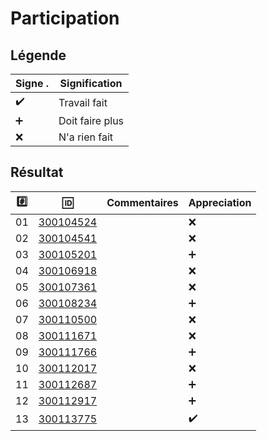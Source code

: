 # Participation

## Légende 

| Signe .             | Signification      |
|--------------------|--------------------|
| :heavy_check_mark: | Travail fait       |
| :heavy_plus_sign:  | Doit faire plus    |
| :x:                | N'a rien fait      |

## Résultat

|:hash:| :id:                             |   Commentaires                           | Appreciation       |
|------|----------------------------------|------------------------------------------|--------------------|
| 01   | [300104524](b300104524-blank-ng) |                                          | :x:                |
| 02   | [300104541](b300104541-blank-ng) |                                          | :x:                |
| 03   | [300105201](b300105201-blank-ng) |                                          | :heavy_plus_sign:  |
| 04   | [300106918](b300106918-blank-ng) |                                          | :x:                |
| 05   | [300107361](b300107361-blank-ng) |                                          | :x:                |
| 06   | [300108234](b300108234-blank-ng) |                                          | :heavy_plus_sign:  |
| 07   | [300110500](b300110500-blank-ng) |                                          | :x:                |
| 08   | [300111671](b300111671-blank-ng) |                                          | :x:                |
| 09   | [300111766](b300111766-blank-ng) |                                          | :heavy_plus_sign:  |
| 10   | [300112017](b300112017-blank-ng) |                                          | :x:                |
| 11   | [300112687](b300112687-blank-ng) |                                          | :heavy_plus_sign:  |
| 12   | [300112917](b300112917-blank-ng) |                                          | :heavy_plus_sign:  |
| 13   | [300113775](b300113775-blank-ng) |                                          | :heavy_check_mark: |
